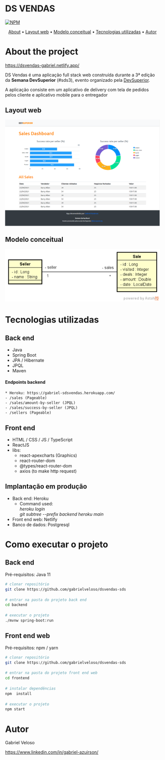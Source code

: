 # DS VENDAS
[![NPM](https://img.shields.io/npm/l/react)](https://github.com/gabrielveloso/dsvendas-sds/blob/main/LICENSE) 

<p align="center">
 <a href="#about-the-project">About</a> •
 <a href="#layout-web">Layout web</a> • 
 <a href="#modelo-conceitual">Modelo conceitual</a> • 
 <a href="#tecnologias-utilizadas">Tecnologias utilizadas</a> •
 <a href="#autor">Autor</a>
</p>

# About the project

https://dsvendas-gabriel.netlify.app/

DS Vendas é uma aplicação full stack web construída durante a 3ª edição da **Semana DevSuperior** (#sds3), evento organizado pela [DevSuperior](https://devsuperior.com "Site da DevSuperior").

A aplicação consiste em um aplicativo de delivery com tela de pedidos pelos cliente e aplicativo mobile para o entregador

## Layout web
![Web 1](https://github.com/gabrielveloso/dsvendas-sds/blob/main/screen.png)

## Modelo conceitual
![Modelo Conceitual](https://github.com/gabrielveloso/dsvendas-sds/blob/main/mc.png)

# Tecnologias utilizadas
## Back end
- Java
- Spring Boot
- JPA / Hibernate
- JPQL
- Maven
#### Endpoints backend
    * Heroku: https://gabriel-sdsvendas.herokuapp.com/
    - /sales (Pageable)
    - /sales/amount-by-seller (JPQL)
    - /sales/success-by-seller (JPQL)
    - /sellers (Pageable)


## Front end
- HTML / CSS / JS / TypeScript
- ReactJS
- libs: 
    - react-apexcharts (Graphics)
    - react-router-dom
    - @types/react-router-dom
    - axios (to make http request)
## Implantação em produção
- Back end: Heroku
    - Command used: <br> 
    <i>heroku login</i> <br>
    <i>git subtree --prefix backend heroku main</i>
- Front end web: Netlify
- Banco de dados: Postgresql

# Como executar o projeto

## Back end
Pré-requisitos: Java 11

```bash
# clonar repositório
git clone https://github.com/gabrielveloso/dsvendas-sds

# entrar na pasta do projeto back end
cd backend

# executar o projeto
./mvnw spring-boot:run
```

## Front end web
Pré-requisitos: npm / yarn

```bash
# clonar repositório
git clone https://github.com/gabrielveloso/dsvendas-sds

# entrar na pasta do projeto front end web
cd frontend

# instalar dependências
npm  install

# executar o projeto
npm start
```

# Autor

Gabriel Veloso

https://www.linkedin.com/in/gabriel-azuirson/